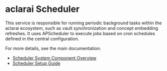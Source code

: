 # aclarai Scheduler

This service is responsible for running periodic background tasks within the aclarai ecosystem, such as vault synchronization and concept embedding refreshes. It uses APScheduler to execute jobs based on cron schedules defined in the central configuration.

For more details, see the main documentation:
- [Scheduler System Component Overview](../../docs/components/scheduler_system.md)
- [Scheduler Setup Guide](../../docs/guides/scheduler_setup_guide.md)